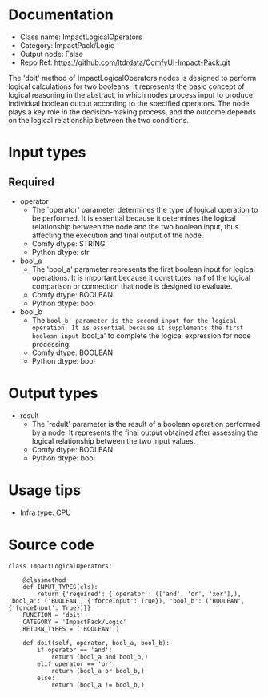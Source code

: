 # Documentation
- Class name: ImpactLogicalOperators
- Category: ImpactPack/Logic
- Output node: False
- Repo Ref: https://github.com/ltdrdata/ComfyUI-Impact-Pack.git

The 'doit' method of ImpactLogicalOperators nodes is designed to perform logical calculations for two booleans. It represents the basic concept of logical reasoning in the abstract, in which nodes process input to produce individual boolean output according to the specified operators. The node plays a key role in the decision-making process, and the outcome depends on the logical relationship between the two conditions.

# Input types
## Required
- operator
    - The `operator' parameter determines the type of logical operation to be performed. It is essential because it determines the logical relationship between the node and the two boolean input, thus affecting the execution and final output of the node.
    - Comfy dtype: STRING
    - Python dtype: str
- bool_a
    - The 'bool_a' parameter represents the first boolean input for logical operations. It is important because it constitutes half of the logical comparison or connection that node is designed to evaluate.
    - Comfy dtype: BOOLEAN
    - Python dtype: bool
- bool_b
    - The `bool_b' parameter is the second input for the logical operation. It is essential because it supplements the first boolean input `bool_a' to complete the logical expression for node processing.
    - Comfy dtype: BOOLEAN
    - Python dtype: bool

# Output types
- result
    - The `redult' parameter is the result of a boolean operation performed by a node. It represents the final output obtained after assessing the logical relationship between the two input values.
    - Comfy dtype: BOOLEAN
    - Python dtype: bool

# Usage tips
- Infra type: CPU

# Source code
```
class ImpactLogicalOperators:

    @classmethod
    def INPUT_TYPES(cls):
        return {'required': {'operator': (['and', 'or', 'xor'],), 'bool_a': ('BOOLEAN', {'forceInput': True}), 'bool_b': ('BOOLEAN', {'forceInput': True})}}
    FUNCTION = 'doit'
    CATEGORY = 'ImpactPack/Logic'
    RETURN_TYPES = ('BOOLEAN',)

    def doit(self, operator, bool_a, bool_b):
        if operator == 'and':
            return (bool_a and bool_b,)
        elif operator == 'or':
            return (bool_a or bool_b,)
        else:
            return (bool_a != bool_b,)
```